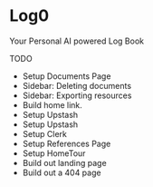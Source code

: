 # Log0

Your Personal AI powered Log Book

TODO

- Setup Documents Page
- Sidebar: Deleting documents
- Sidebar: Exporting resources
- Build home link.
- Setup Upstash
- Setup Upstash
- Setup Clerk
- Setup References Page
- Setup HomeTour
- Build out landing page
- Build out a 404 page
